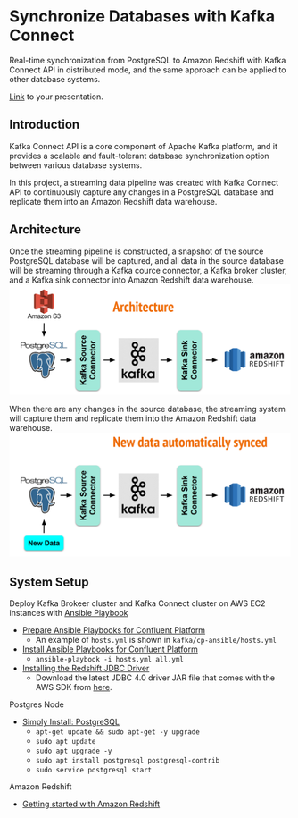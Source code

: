 # Synchronize Databases with Kafka Connect

Real-time synchronization from PostgreSQL to Amazon Redshift with Kafka Connect API in distributed mode, and the same approach can be applied to other database systems.

[Link](https://docs.google.com/presentation/d/1hL5E2GRLjzhrK5PiQAm20N_Cro8w7o1EwX2ITdvy_ZU/edit?usp=sharing) to your presentation.

## Introduction
Kafka Connect API is a core component of Apache Kafka platform, and it provides a scalable and fault-tolerant database synchronization option between various database systems.

In this project, a streaming data pipeline was created with Kafka Connect API to continuously capture any changes in a PostgreSQL database and replicate them into an Amazon Redshift data warehouse.

## Architecture

Once the streaming pipeline is constructed, a snapshot of the source PostgreSQL database will be captured, and all data in the source database will be streaming through a Kafka cource connector, a Kafka broker cluster, and a Kafka sink connector into Amazon Redshift data warehouse. 
<img src="https://github.com/wanlipu/insight-de/blob/master/images/architecture.png" alt="architecture" />

When there are any changes in the source database, the streaming system will capture them and replicate them into the Amazon Redshift data warehouse.
<img src="https://github.com/wanlipu/insight-de/blob/master/images/new_data.png" alt="new_data" />

## System Setup

Deploy Kafka Brokeer cluster and Kafka Connect cluster on AWS EC2 instances with [Ansible Playbook](https://docs.confluent.io/current/installation/cp-ansible/index.html)
- [Prepare Ansible Playbooks for Confluent Platform](https://docs.confluent.io/current/installation/cp-ansible/ansible-inventory.html)
  - An example of `hosts.yml` is shown in `kafka/cp-ansible/hosts.yml `
- [Install Ansible Playbooks for Confluent Platform](https://docs.confluent.io/current/installation/cp-ansible/ansible-install.html)
  - `ansible-playbook -i hosts.yml all.yml`
- [Installing the Redshift JDBC Driver](https://docs.confluent.io/current/connect/kafka-connect-aws-redshift/index.html)
  - Download the latest JDBC 4.0 driver JAR file that comes with the AWS SDK from [here](https://docs.aws.amazon.com/redshift/latest/mgmt/configure-jdbc-connection.html#jdbc-previous-versions).

Postgres Node
- [Simply Install: PostgreSQL](https://blog.insightdatascience.com/simply-install-postgresql-58c1e4ebf252)
  - `apt-get update && sudo apt-get -y upgrade`
  - `sudo apt update`
  - `sudo apt upgrade -y`
  - `sudo apt install postgresql postgresql-contrib`
  - `sudo service postgresql start`

Amazon Redshift
- [Getting started with Amazon Redshift](https://docs.aws.amazon.com/redshift/latest/gsg/getting-started.html)


